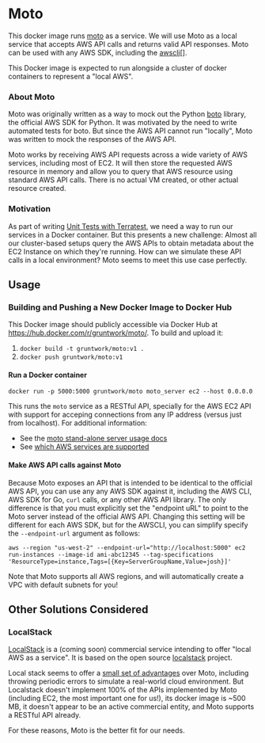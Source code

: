 # Moto

This docker image runs [moto](https://github.com/spulec/moto) as a service. We will use Moto as a local service that
accepts AWS API calls and returns valid API responses. Moto can be used with any AWS SDK, including the [awscli](
https://aws.amazon.com/cli/)[].

This Docker image is expected to run alongside a cluster of docker containers to represent a "local AWS".

### About Moto

Moto was originally written as a way to mock out the Python [boto](https://github.com/boto/boto3) library, the official
AWS SDK for Python. It was motivated by the need to write automated tests for boto. But since the AWS API cannot run
"locally", Moto was written to mock the responses of the AWS API.

Moto works by receiving AWS API requests across a wide variety of AWS services, including most of EC2. It will then store
the requested AWS resource in memory and allow you to query that AWS resource using standard AWS API calls. There is
no actual VM created, or other actual resource created.

### Motivation

As part of writing [Unit Tests with Terratest](https://github.com/terraform-modules-krish/terratest/blob/v0.7.13/README.md#unit-tests), we need a way to run our services in a Docker
container. But this presents a new challenge: Almost all our cluster-based setups query the AWS APIs to obtain metadata
about the EC2 Instance on which they're running. How can we simulate these API calls in a local environment? Moto seems
to meet this use case perfectly.

## Usage

### Building and Pushing a New Docker Image to Docker Hub

This Docker image should publicly accessible via Docker Hub at https://hub.docker.com/r/gruntwork/moto/. To build and
upload it:

1. `docker build -t gruntwork/moto:v1 .`
1. `docker push gruntwork/moto:v1`

#### Run a Docker container

```
docker run -p 5000:5000 gruntwork/moto moto_server ec2 --host 0.0.0.0
```

This runs the `moto` service as a RESTful API, specially for the AWS EC2 API with support for acceping connections from
any IP address (versus just from localhost). For additional information:
- See the [moto stand-alone server usage docs](https://github.com/spulec/moto#stand-alone-server-mode)
- See [which AWS services are supported](https://github.com/spulec/moto#in-a-nutshell)

#### Make AWS API calls against Moto

Because Moto exposes an API that is intended to be identical to the official AWS API, you can use any any AWS SDK against
it, including the AWS CLI, AWS SDK for Go, `curl` calls, or any other AWS API library. The only difference is that you
must explicitly set the "endpoint uRL" to point to the Moto server instead of the official AWS API. Changing this setting
will be different for each AWS SDK, but for the AWSCLI, you can simplify specify the `--endpoint-url` argument as follows:

```
aws --region "us-west-2" --endpoint-url="http://localhost:5000" ec2 run-instances --image-id ami-abc12345 --tag-specifications 'ResourceType=instance,Tags=[{Key=ServerGroupName,Value=josh}]'
```

Note that Moto supports all AWS regions, and will automatically create a VPC with default subnets for you!

## Other Solutions Considered

### LocalStack

[LocalStack](https://localstack.cloud/) is a (coming soon) commercial service intending to offer "local AWS as a service".
It is based on the open source [localstack](https://github.com/localstack/localstack) project.

Local stack seems to offer a [small set of advantages](https://github.com/localstack/localstack#why-localstack) over
Moto, including throwing periodic errors to simulate a real-world cloud environment. But Localstack doesn't implement
100% of the APIs implemented by Moto (including EC2, the most important one for us!), its docker image is ~500 MB, it
doesn't appear to be an active commercial entity, and Moto supports a RESTful API already.

For these reasons, Moto is the better fit for our needs.